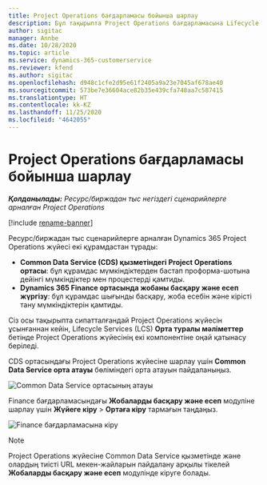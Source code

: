 ```yaml
---
title: Project Operations бағдарламасы бойынша шарлау
description: Бұл тақырыпта Project Operations бағдарламасына Lifecycle Services жүйесі арқылы кіру туралы ақпарат берілген.
author: sigitac
manager: Annbe
ms.date: 10/28/2020
ms.topic: article
ms.service: dynamics-365-customerservice
ms.reviewer: kfend
ms.author: sigitac
ms.openlocfilehash: d948c1cfe2d95e61f2405a9a23e7045af678ae40
ms.sourcegitcommit: 573be7e36604ace82b35e439cfa748aa7c587415
ms.translationtype: HT
ms.contentlocale: kk-KZ
ms.lasthandoff: 11/25/2020
ms.locfileid: "4642055"
---
```

# <a name="navigate-project-operations"></a>Project Operations бағдарламасы бойынша шарлау

_**Қолданылады:** Ресурс/биржадан тыс негіздегі сценарийлерге арналған Project Operations_

[!include [rename-banner](~/includes/cc-data-platform-banner.md)]

Ресурс/биржадан тыс сценарийлерге арналған Dynamics 365 Project Operations жүйесі екі құрамдастан тұрады: 

 - **Common Data Service (CDS) қызметіндегі Project Operations ортасы**: бұл құрамдас мүмкіндіктерден бастап проформа-шотына дейінгі мүмкіндіктер мен процестерді қамтиды. 
 - **Dynamics 365 Finance ортасында жобаны басқару және есеп жүргізу**: бұл құрамдас шығынды басқару, жоба есебін және кірісті тану мүмкіндіктерін қамтиды. 

Сіз осы тақырыпта сипатталғандай Project Operations жүйесін ұсынғаннан кейін, Lifecycle Services (LCS) **Орта туралы мәліметтер** бетінде Project Operations жүйесінің екі компонентіне оңай қатынасу беріледі.  

CDS ортасындағы Project Operations жүйесіне шарлау үшін **Common Data Service орта атауы** бөліміндегі орта атауын пайдаланыңыз. 

  ![Common Data Service ортасының атауы](./media/environment-name.PNG)

Finance бағдарламасындағы **Жобаларды басқару және есеп** модуліне шарлау үшін **Жүйеге кіру** > **Ортаға кіру** тармағын таңдаңыз.  

   ![Finance бағдарламасына кіру](./media/environment-login.PNG)

> [!NOTE]
> Project Operations жүйесіне Common Data Service қызметінде және олардың тиісті URL мекен-жайларын пайдалану арқылы тікелей **Жобаларды басқару және есеп** модулінде кіруге болады. 

